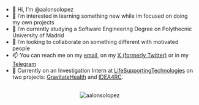 - 👋 Hi, I’m @aalonsolopez
- 👀 I’m interested in learning something new while im focused on doing my own projects
- 🌱 I’m currently studying a Software Engineering Degree on Polythecnic University of Madrid
- 💞️ I’m looking to collaborate on something different with motivated people
- 📫 You can reach me on my [email](mailto:aalonsopersonal@gmail.com), on my [X (formerly Twitter)](https://twitter.com/alexxistyping/) or in my [Telegram](https://t.me/aalonso0132)
- 💼 Currently on an Investigation Intern at [LifeSupportingTechnologies](https://lst.tfo.upm.es) on two projects: [GravitateHealth](https://github.com/Gravitate-Health) and [IDEA4RC](https://gitlab.lst.tfo.upm.es/idea4rc).
<br></br>
<p align="center"> <img src="https://github-readme-stats.vercel.app/api?username=aalonsolopez&show_icons=true&theme=one_dark_pro" alt="aalonsolopez" />
